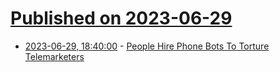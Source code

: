 # [Published on 2023-06-29](index.md)

* [2023-06-29, 18:40:00](https://slashdot.org/story/23/06/29/1641215/people-hire-phone-bots-to-torture-telemarketers?utm_source=rss1.0mainlinkanon&utm_medium=feed) - [People Hire Phone Bots To Torture Telemarketers](https://slashdot.org/story/23/06/29/1641215/people-hire-phone-bots-to-torture-telemarketers?utm_source=rss1.0mainlinkanon&utm_medium=feed)
